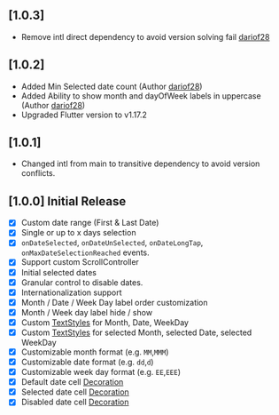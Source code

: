 ## [1.0.3]
- Remove intl direct dependency to avoid version solving fail [dariof28](https://github.com/dariof28)

## [1.0.2]
- Added Min Selected date count (Author [dariof28](https://github.com/dariof28))
- Added Ability to show month and dayOfWeek labels in uppercase (Author [dariof28](https://github.com/dariof28))
- Upgraded Flutter version to v1.17.2

## [1.0.1] 
- Changed intl from main to transitive dependency to avoid version conflicts.

## [1.0.0] Initial Release

- [x] Custom date range (First & Last Date)
- [x] Single or up to x days selection
- [x] `onDateSelected`, `onDateUnSelected`, `onDateLongTap`, `onMaxDateSelectionReached` events.
- [x] Support custom ScrollController
- [x] Initial selected dates
- [x] Granular control to disable dates.  
- [x] Internationalization support
- [x] Month / Date / Week Day label order customization
- [x] Month / Week day label hide / show
- [x] Custom [TextStyles](https://api.flutter.dev/flutter/painting/TextStyle-class.html) for Month, Date, WeekDay
- [x] Custom [TextStyles](https://api.flutter.dev/flutter/painting/TextStyle-class.html) for selected Month, selected Date, selected WeekDay
- [x] Customizable month format (e.g. `MM`,`MMM`)
- [x] Customizable date format (e.g. `dd`,`d`)
- [x] Customizable week day format (e.g. `EE`,`EEE`)
- [x] Default date cell [Decoration](https://api.flutter.dev/flutter/painting/Decoration-class.html)
- [x] Selected date cell [Decoration](https://api.flutter.dev/flutter/painting/Decoration-class.html)
- [x] Disabled date cell [Decoration](https://api.flutter.dev/flutter/painting/Decoration-class.html)

